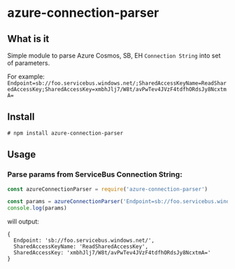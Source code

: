 # azure-connection-parser

## What is it
Simple module to parse Azure Cosmos, SB, EH `Connection String` into set of parameters. 

For example: `Endpoint=sb://foo.servicebus.windows.net/;SharedAccessKeyName=ReadSharedAccessKey;SharedAccessKey=xmbhJlj7/W8t/avPwTev4JVzF4tdfhORdsJy8NcxtmA=`

## Install
```
# npm install azure-connection-parser
```

## Usage

### Parse params from ServiceBus Connection String:
```js
const azureConnectionParser = require('azure-connection-parser')

const params = azureConnectionParser('Endpoint=sb://foo.servicebus.windows.net/;SharedAccessKeyName=ReadSharedAccessKey;SharedAccessKey=xmbhJlj7/W8t/avPwTev4JVzF4tdfhORdsJy8NcxtmA=')
console.log(params)
```
will output:
```
{ 
  Endpoint: 'sb://foo.servicebus.windows.net/',
  SharedAccessKeyName: 'ReadSharedAccessKey',
  SharedAccessKey: 'xmbhJlj7/W8t/avPwTev4JVzF4tdfhORdsJy8NcxtmA='
}
```